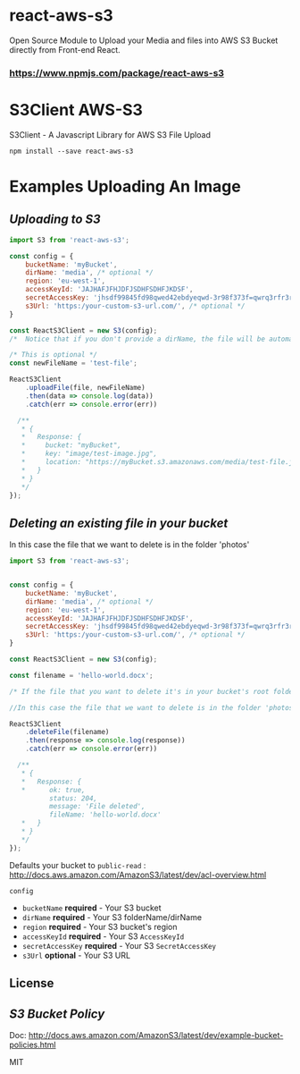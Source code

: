 # react-aws-s3
Open Source Module to Upload your Media and files into AWS S3 Bucket directly from Front-end React.

### https://www.npmjs.com/package/react-aws-s3
# S3Client AWS-S3

S3Client - A Javascript Library for AWS S3 File Upload

```
npm install --save react-aws-s3
```


# Examples Uploading An Image

## ***Uploading to S3***

```js
import S3 from 'react-aws-s3';

const config = {
    bucketName: 'myBucket',
    dirName: 'media', /* optional */
    region: 'eu-west-1',
    accessKeyId: 'JAJHAFJFHJDFJSDHFSDHFJKDSF',
    secretAccessKey: 'jhsdf99845fd98qwed42ebdyeqwd-3r98f373f=qwrq3rfr3rf',
    s3Url: 'https:/your-custom-s3-url.com/', /* optional */
}

const ReactS3Client = new S3(config);
/*  Notice that if you don't provide a dirName, the file will be automatically uploaded to the root of your bucket */

/* This is optional */
const newFileName = 'test-file';

ReactS3Client
    .uploadFile(file, newFileName)
    .then(data => console.log(data))
    .catch(err => console.error(err))

  /**
   * {
   *   Response: {
   *     bucket: "myBucket",
   *     key: "image/test-image.jpg",
   *     location: "https://myBucket.s3.amazonaws.com/media/test-file.jpg"
   *   }
   * }
   */
});
```

## ***Deleting an existing file in your bucket***

In this case the file that we want to delete is in the folder 'photos'

```js
import S3 from 'react-aws-s3';


const config = {
    bucketName: 'myBucket',
    dirName: 'media', /* optional */
    region: 'eu-west-1',
    accessKeyId: 'JAJHAFJFHJDFJSDHFSDHFJKDSF',
    secretAccessKey: 'jhsdf99845fd98qwed42ebdyeqwd-3r98f373f=qwrq3rfr3rf',
    s3Url: 'https:/your-custom-s3-url.com/', /* optional */
}

const ReactS3Client = new S3(config);

const filename = 'hello-world.docx';

/* If the file that you want to delete it's in your bucket's root folder, don't provide any dirName in the config object */

//In this case the file that we want to delete is in the folder 'photos' that we referred in the config object as the dirName

ReactS3Client
    .deleteFile(filename)
    .then(response => console.log(response))
    .catch(err => console.error(err))

  /**
   * {
   *   Response: {
   *      ok: true,
          status: 204,
          message: 'File deleted',
          fileName: 'hello-world.docx'
   *   }
   * }
   */
});
```

Defaults your bucket to `public-read` : http://docs.aws.amazon.com/AmazonS3/latest/dev/acl-overview.html

`config`
  * `bucketName` **required** - Your S3 bucket
  * `dirName` **required** - Your S3 folderName/dirName
  * `region` **required** - Your S3 bucket's region
  * `accessKeyId` **required** - Your S3 `AccessKeyId`
  * `secretAccessKey` **required** - Your S3 `SecretAccessKey`
  * `s3Url` **optional** - Your S3 URL

## License


## ***S3 Bucket Policy***

Doc: http://docs.aws.amazon.com/AmazonS3/latest/dev/example-bucket-policies.html


MIT

